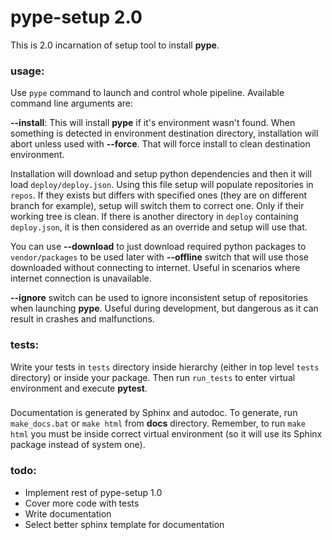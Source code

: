 # pype-setup 2.0

This is 2.0 incarnation of setup tool to install **pype**.

### usage:

Use `pype` command to launch and control whole pipeline. Available command
line arguments are:

**--install**: This will install **pype** if it's environment wasn't found. When something is
detected in environment destination directory, installation will abort unless used with **--force**. That will force install to clean destination environment.

Installation will download and setup python dependencies and then it will load `deploy/deploy.json`. Using this file setup will populate repositories in `repos`. If they exists but differs with specified ones (they are on different branch for example), setup will switch them to
correct one. Only if their working tree is clean. If there is another directory in `deploy` containing `deploy.json`, it is then considered as an override and setup will use that.

You can use **--download** to just download required python packages to `vendor/packages` to be
used later with **--offline** switch that will use those downloaded without connecting to internet. Useful in scenarios where internet connection is unavailable.

**--ignore** switch can be used to ignore inconsistent setup of repositories when launching **pype**. Useful during development, but dangerous as it can result in crashes and malfunctions.

### tests:

Write your tests in `tests` directory inside hierarchy (either in top level `tests` directory) or inside your package. Then run `run_tests` to enter virtual environment and execute **pytest**.

###

Documentation is generated by Sphinx and autodoc. To generate, run `make_docs.bat` or `make html` from **docs** directory. Remember, to run `make html` you must be inside correct virtual environment (so it will use its Sphinx package instead of system one).

### todo:

 - Implement rest of pype-setup 1.0
 - Cover more code with tests
 - Write documentation
 - Select better sphinx template for documentation
